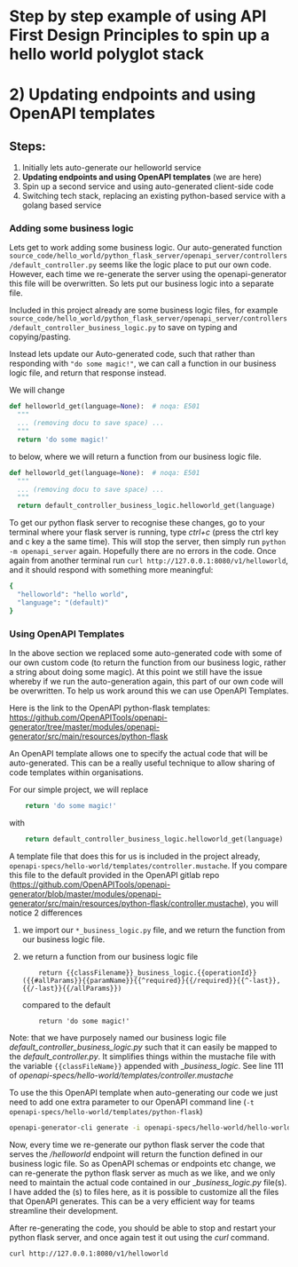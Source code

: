 # Step by step example of using API First Design Principles to spin up a hello world polyglot stack 
# 2) Updating endpoints and using OpenAPI templates

## Steps:
1) Initially lets auto-generate our helloworld service
2) <b>Updating endpoints and using OpenAPI templates</b> (we are here)
3) Spin up a second service and using auto-generated client-side code
4) Switching tech stack, replacing an existing python-based service with a golang based service


### Adding some business logic

  Lets get to work adding some business logic. Our auto-generated function `source_code/hello_world/python_flask_server/openapi_server/controllers/default_controller.py` seems like the logic place to put our own code. However, each time we re-generate the server using the openapi-generator this file will be overwritten. So lets put our business logic into a separate file.

  Included in this project already are some business logic files, for example `source_code/hello_world/python_flask_server/openapi_server/controllers/default_controller_business_logic.py` to save on typing and copying/pasting.

  Instead lets update our Auto-generated code, such that rather than responding with `"do some magic!"`, we can call a function in our business logic file, and return that response instead. 

  We will change 
  ```python
  def helloworld_get(language=None):  # noqa: E501
    """
    ... (removing docu to save space) ...
    """
    return 'do some magic!'
  ```
  to below, where we will return a function from our business logic file.
  ```python
  def helloworld_get(language=None):  # noqa: E501
    """
    ... (removing docu to save space) ...
    """
    return default_controller_business_logic.helloworld_get(language)
  ```
  To get our python flask server to recognise these changes, go to your terminal where your flask server is running, type _ctrl+c_ (press the ctrl key and c key a the same time). This will stop the server, then simply run `python -m openapi_server` again. Hopefully there are no errors in the code. 
  Once again from another terminal run `curl http://127.0.0.1:8080/v1/helloworld`, and it should respond with something more meaningful:
  ```bash
  {
    "helloworld": "hello world",
    "language": "(default)"
  }
  ````
### Using OpenAPI Templates
In the above section we replaced some auto-generated code with some of our own custom code (to return the function from our business logic, rather a string about doing some magic). At this point we still have the issue whereby if we run the auto-generation again, this part of our own code will be overwritten. To help us work around this we can use OpenAPI Templates.

Here is the link to the OpenAPI python-flask templates:
https://github.com/OpenAPITools/openapi-generator/tree/master/modules/openapi-generator/src/main/resources/python-flask

An OpenAPI template allows one to specify the actual code that will be auto-generated. This can be a really useful technique to allow sharing of code templates within organisations.

For our simple project, we will replace 
```python
    return 'do some magic!'
```
with
```python
    return default_controller_business_logic.helloworld_get(language)
```
A template file that does this for us is included in the project already, `openapi-specs/hello-world/templates/controller.mustache`. If you compare this file to the default provided in the OpenAPI gitlab repo (https://github.com/OpenAPITools/openapi-generator/blob/master/modules/openapi-generator/src/main/resources/python-flask/controller.mustache), you will notice 2 differences 
1) we import our `*_business_logic.py` file, and we return the function from our business logic file.
  
2) we return a function from our business logic file
    ```
        return {{classFilename}}_business_logic.{{operationId}}({{#allParams}}{{paramName}}{{^required}}{{/required}}{{^-last}}, {{/-last}}{{/allParams}})
    ```
    compared to the default
    ```
        return 'do some magic!'
    ```

  Note: that we have purposely named our business logic file _default_controller_business_logic.py_ such that it can easily be mapped to the _default_controller.py_. It simplifies things within the mustache file with the variable `{{classFileName}}` appended with __business_logic_. See line 111 of _openapi-specs/hello-world/templates/controller.mustache_


To use the this OpenAPI template when auto-generating our code we just need to add one extra parameter to our OpenAPI command line (`-t openapi-specs/hello-world/templates/python-flask`)
```bash
openapi-generator-cli generate -i openapi-specs/hello-world/hello-world.yaml -g python-flask -o ./source_code/hello_world/python_flask_server -t openapi-specs/hello-world/templates/python-flask
```
Now, every time we re-generate our python flask server the code that serves the _/helloworld_ endpoint will return the function defined in our business logic file. So as OpenAPI schemas or endpoints etc change, we can re-generate the python flask server as much as we like, and we only need to maintain the actual code contained in our __business_logic.py_ file(s). I have added the (s) to files here, as it is possible to customize all the files that OpenAPI generates. This can be a very efficient way for teams streamline their development.

After re-generating the code, you should be able to stop and restart your python flask server, and once again test it out using the _curl_ command.

```bash
curl http://127.0.0.1:8080/v1/helloworld
```
